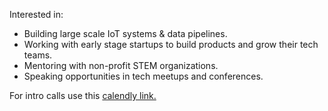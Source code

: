 
Interested in:

- Building large scale IoT systems & data pipelines.
- Working with early stage startups to build products and grow their tech teams.
- Mentoring with non-profit STEM organizations.
- Speaking opportunities in tech meetups and conferences.

For intro calls use this [calendly link.](https://calendly.com/0tamer/30min)
